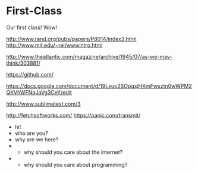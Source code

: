 # First-Class
Our first class! Wow!

http://www.rand.org/pubs/papers/P8014/index2.html
http://www.mit.edu/~rei/wwwintro.html

http://www.theatlantic.com/magazine/archive/1945/07/as-we-may-think/303881/

https://github.com/

https://docs.google.com/document/d/19Lxuo2SOpqxjHXmFwsztn0wWPM2QKVhWFNqJaVg3CeY/edit

http://www.sublimetext.com/3

http://fetchsoftworks.com/
https://panic.com/transmit/

- hi!
- who are you?
- why are we here?
- - why should you care about the internet?
- - why should you care about programming?
